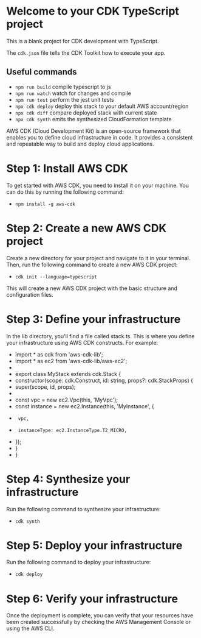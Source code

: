 # Welcome to your CDK TypeScript project

This is a blank project for CDK development with TypeScript.

The `cdk.json` file tells the CDK Toolkit how to execute your app.

## Useful commands

* `npm run build`   compile typescript to js
* `npm run watch`   watch for changes and compile
* `npm run test`    perform the jest unit tests
* `npx cdk deploy`  deploy this stack to your default AWS account/region
* `npx cdk diff`    compare deployed stack with current state
* `npx cdk synth`   emits the synthesized CloudFormation template


AWS CDK (Cloud Development Kit) is an open-source framework that enables you to define cloud infrastructure in code. It provides a consistent and repeatable way to build and deploy cloud applications.
# Step 1: Install AWS CDK
To get started with AWS CDK, you need to install it on your machine. You can do this by running the following command:

* `npm install -g aws-cdk` 

# Step 2: Create a new AWS CDK project
Create a new directory for your project and navigate to it in your terminal. Then, run the following command to create a new AWS CDK project:

* `cdk init --language=typescript`

This will create a new AWS CDK project with the basic structure and configuration files.

# Step 3: Define your infrastructure
In the lib directory, you'll find a file called stack.ts. This is where you define your infrastructure using AWS CDK constructs. For example:

* import * as cdk from 'aws-cdk-lib';
* import * as ec2 from 'aws-cdk-lib/aws-ec2';
*
* export class MyStack extends cdk.Stack {
*  constructor(scope: cdk.Construct, id: string, props?: cdk.StackProps) {
*    super(scope, id, props);
*
*    const vpc = new ec2.Vpc(this, 'MyVpc');
*    const instance = new ec2.Instance(this, 'MyInstance', {
*      vpc,
*      instanceType: ec2.InstanceType.T2_MICRO,
*    });
*  }
* }


# Step 4: Synthesize your infrastructure
Run the following command to synthesize your infrastructure:

* `cdk synth`

# Step 5: Deploy your infrastructure
Run the following command to deploy your infrastructure:

* `cdk deploy`

# Step 6: Verify your infrastructure
Once the deployment is complete, you can verify that your resources have been created successfully by checking the AWS Management Console or using the AWS CLI.